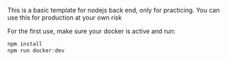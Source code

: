 This is a basic template for nodejs back end, only for practicing. You can use this for production at your own risk

For the first use, make sure your docker is active and run:
```js
npm install
npm run docker:dev
```